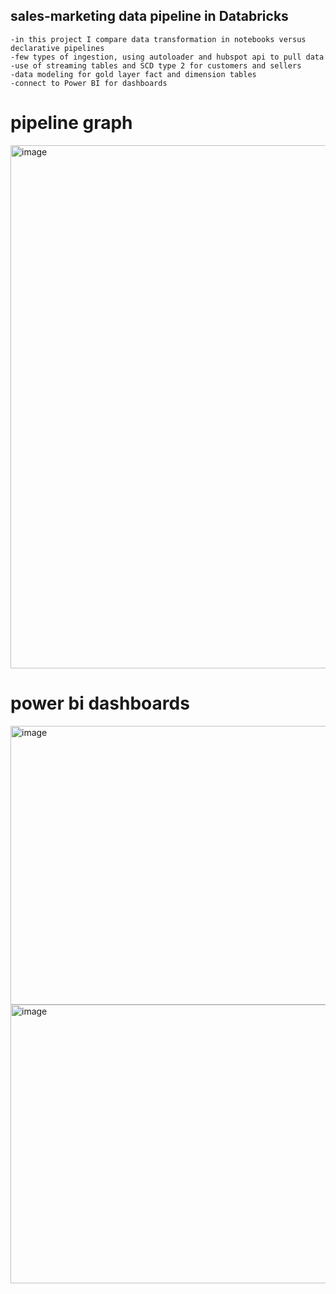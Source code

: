 ## sales-marketing data pipeline in Databricks
    -in this project I compare data transformation in notebooks versus declarative pipelines
    -few types of ingestion, using autoloader and hubspot api to pull data 
    -use of streaming tables and SCD type 2 for customers and sellers
    -data modeling for gold layer fact and dimension tables
    -connect to Power BI for dashboards

# pipeline graph
<img width="1599" height="837" alt="image" src="https://github.com/user-attachments/assets/70ebd830-0cd9-45c4-8589-976e72b53607" />

# power bi dashboards
<img width="863" height="446" alt="image" src="https://github.com/user-attachments/assets/1c9d04a7-881f-49b8-8722-b7ca626ab3e9" />

<img width="879" height="446" alt="image" src="https://github.com/user-attachments/assets/71502179-b640-4fd3-bfbc-7fb9670899ad" />




